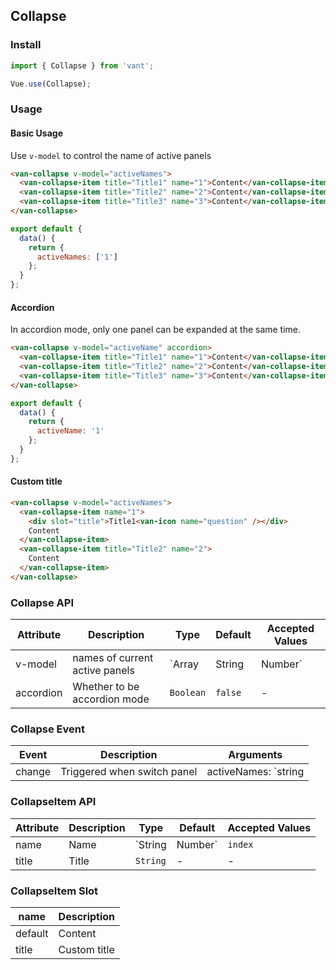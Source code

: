 ## Collapse

### Install
``` javascript
import { Collapse } from 'vant';

Vue.use(Collapse);
```

### Usage

#### Basic Usage
Use `v-model` to control the name of active panels

```html
<van-collapse v-model="activeNames">
  <van-collapse-item title="Title1" name="1">Content</van-collapse-item>
  <van-collapse-item title="Title2" name="2">Content</van-collapse-item>
  <van-collapse-item title="Title3" name="3">Content</van-collapse-item>
</van-collapse>
```

``` javascript
export default {
  data() {
    return {
      activeNames: ['1']
    };
  }
};
```

#### Accordion
In accordion mode, only one panel can be expanded at the same time.

```html
<van-collapse v-model="activeName" accordion>
  <van-collapse-item title="Title1" name="1">Content</van-collapse-item>
  <van-collapse-item title="Title2" name="2">Content</van-collapse-item>
  <van-collapse-item title="Title3" name="3">Content</van-collapse-item>
</van-collapse>
```

``` javascript
export default {
  data() {
    return {
      activeName: '1'
    };
  }
};
```

#### Custom title

```html
<van-collapse v-model="activeNames">
  <van-collapse-item name="1">
    <div slot="title">Title1<van-icon name="question" /></div>
    Content
  </van-collapse-item>
  <van-collapse-item title="Title2" name="2">
    Content
  </van-collapse-item>
</van-collapse>
```



### Collapse API

| Attribute | Description | Type | Default | Accepted Values |
|-----------|-----------|-----------|-------------|-------------|
| v-model | names of current active panels | `Array | String | Number` | - | - |
| accordion | Whether to be accordion mode | `Boolean` | `false` | - |

### Collapse Event

| Event | Description | Arguments |
|-----------|-----------|-----------|
| change | Triggered when switch panel | activeNames: `string | array` |

### CollapseItem API

| Attribute | Description | Type | Default | Accepted Values |
|-----------|-----------|-----------|-------------|-------------|
| name | Name | `String | Number` | `index` | - |
| title | Title | `String` | - | - |

### CollapseItem Slot

| name | Description |
|-----------|-----------|
| default | Content |
| title | Custom title |